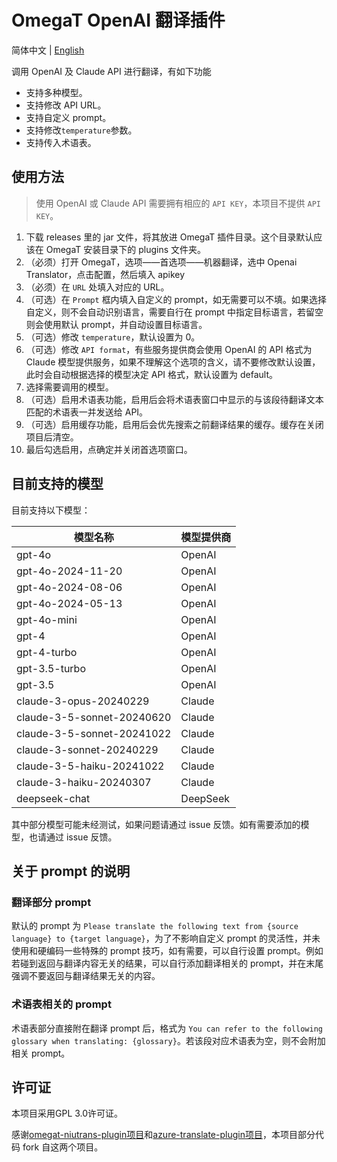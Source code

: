 # OmegaT OpenAI 翻译插件
 简体中文 | [English](https://github.com/inertia42/omegat-openaitrans-plugin/blob/master/README.md)

调用 OpenAI 及 Claude API 进行翻译，有如下功能
* 支持多种模型。
* 支持修改 API URL。
* 支持自定义 prompt。
* 支持修改`temperature`参数。
* 支持传入术语表。

## 使用方法
> 使用 OpenAI 或 Claude API 需要拥有相应的 `API KEY`，本项目不提供 `API KEY`。
1. 下载 releases 里的 jar 文件，将其放进 OmegaT 插件目录。这个目录默认应该在 OmegaT 安装目录下的 plugins 文件夹。
2. （必须）打开 OmegaT，选项——首选项——机器翻译，选中 Openai Translator，点击配置，然后填入 apikey
3. （必须）在 `URL` 处填入对应的 URL。
4. （可选）在 `Prompt` 框内填入自定义的 prompt，如无需要可以不填。如果选择自定义，则不会自动识别语言，需要自行在 prompt 中指定目标语言，若留空则会使用默认 prompt，并自动设置目标语言。
5. （可选）修改 `temperature`，默认设置为 0。
6. （可选）修改 `API format`，有些服务提供商会使用 OpenAI 的 API 格式为 Claude 模型提供服务，如果不理解这个选项的含义，请不要修改默认设置，此时会自动根据选择的模型决定 API 格式，默认设置为 default。
7. 选择需要调用的模型。
8. （可选）启用术语表功能，启用后会将术语表窗口中显示的与该段待翻译文本匹配的术语表一并发送给 API。
9. （可选）启用缓存功能，启用后会优先搜索之前翻译结果的缓存。缓存在关闭项目后清空。
10. 最后勾选启用，点确定并关闭首选项窗口。

## 目前支持的模型
目前支持以下模型：

| 模型名称              | 模型提供商  |
|-------------------|--------|
| gpt-4o            | OpenAI |
| gpt-4o-2024-11-20 | OpenAI |
| gpt-4o-2024-08-06 | OpenAI |
| gpt-4o-2024-05-13 | OpenAI |
| gpt-4o-mini       | OpenAI |
| gpt-4             | OpenAI |
| gpt-4-turbo       | OpenAI |
| gpt-3.5-turbo     | OpenAI |
| gpt-3.5           | OpenAI |
| claude-3-opus-20240229     | Claude   |
| claude-3-5-sonnet-20240620 | Claude   |
| claude-3-5-sonnet-20241022 | Claude   |
| claude-3-sonnet-20240229   | Claude   |
| claude-3-5-haiku-20241022  | Claude   |
| claude-3-haiku-20240307    | Claude   |
|  deepseek-chat             | DeepSeek |

其中部分模型可能未经测试，如果问题请通过 issue 反馈。如有需要添加的模型，也请通过 issue 反馈。

## 关于 prompt 的说明
### 翻译部分 prompt
默认的 prompt 为 `Please translate the following text from {source language} to {target language}`，为了不影响自定义 prompt 的灵活性，并未使用和硬编码一些特殊的 prompt 技巧，如有需要，可以自行设置 prompt。例如若碰到返回与翻译内容无关的结果，可以自行添加翻译相关的 prompt，并在末尾强调不要返回与翻译结果无关的内容。

### 术语表相关的 prompt
术语表部分直接附在翻译 prompt 后，格式为 `You can refer to the following glossary when translating: {glossary}`。若该段对应术语表为空，则不会附加相关 prompt。

## 许可证
本项目采用GPL 3.0许可证。

感谢[omegat-niutrans-plugin项目](https://github.com/xflcx1991/omegat-niutrans-plugin)和[azure-translate-plugin项目](https://github.com/omegat-org/azure-translate-plugin)，本项目部分代码 fork 自这两个项目。